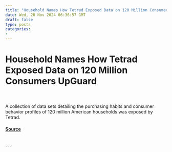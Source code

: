 ```yaml
---
title: "Household Names How Tetrad Exposed Data on 120 Million Consumers UpGuard"
date: Wed, 20 Nov 2024 06:36:57 GMT
draft: false
type: posts
categories: 
- 
---
```

# Household Names How Tetrad Exposed Data on 120 Million Consumers UpGuard

<br/>

<br/>
A collection of data sets detailing the purchasing habits and consumer behavior profiles of 120 million American households was exposed by Tetrad.

#### [Source](https://www.upguard.com/breaches/tetrad-breach-120-million-households)

<br/>
---
